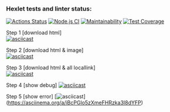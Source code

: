 ### Hexlet tests and linter status:
[![Actions Status](https://github.com/fumufu86/backend-project-lvl3/workflows/hexlet-check/badge.svg)](https://github.com/fumufu86/backend-project-lvl3/actions)
[![Node.js CI](https://github.com/fumufu86/backend-project-lvl3/actions/workflows/node.js.yml/badge.svg)](https://github.com/fumufu86/backend-project-lvl3/actions/workflows/node.js.yml)
[![Maintainability](https://api.codeclimate.com/v1/badges/d3303c65215160e3dad2/maintainability)](https://codeclimate.com/github/fumufu86/backend-project-lvl3/maintainability)
[![Test Coverage](https://api.codeclimate.com/v1/badges/d3303c65215160e3dad2/test_coverage)](https://codeclimate.com/github/fumufu86/backend-project-lvl3/test_coverage)


Step 1 [download html]    
[![asciicast](https://asciinema.org/a/rHIyQLkbrtzCErLSKbrTmC6M2.svg)](https://asciinema.org/a/rHIyQLkbrtzCErLSKbrTmC6M2)

Step 2 [download html & image]  
[![asciicast](https://asciinema.org/a/KYaPyI3M0W3OU3dKOCsTbIhIQ.svg)](https://asciinema.org/a/KYaPyI3M0W3OU3dKOCsTbIhIQ)

Step 3 [download html & all locallink]  
[![asciicast](https://asciinema.org/a/B6TQVX6EZukiJrrD2a3d9LUEj.svg)](https://asciinema.org/a/B6TQVX6EZukiJrrD2a3d9LUEj)

Step 4 [show debug]
[![asciicast](https://asciinema.org/a/OI0RSG7O4pE3UiN5is0Wh9e3k.svg)](https://asciinema.org/a/OI0RSG7O4pE3UiN5is0Wh9e3k)

Step 5 [show error]
[![asciicast](https://asciinema.org/a/iBcPGlo5zXmeFHRzka3I8dYFP.svg)] (https://asciinema.org/a/iBcPGlo5zXmeFHRzka3I8dYFP)